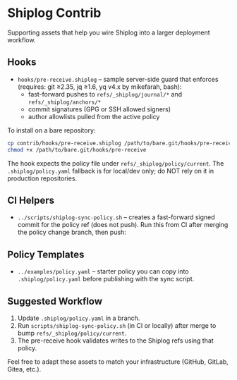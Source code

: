 # Shiplog Contrib

Supporting assets that help you wire Shiplog into a larger deployment workflow.

## Hooks

- `hooks/pre-receive.shiplog` – sample server-side guard that enforces (requires: git ≥2.35, jq ≥1.6, yq v4.x by mikefarah, bash):
  - fast-forward pushes to `refs/_shiplog/journal/*` and `refs/_shiplog/anchors/*`
  - commit signatures (GPG or SSH allowed signers)
  - author allowlists pulled from the active policy

To install on a bare repository:

```bash
cp contrib/hooks/pre-receive.shiplog /path/to/bare.git/hooks/pre-receive
chmod +x /path/to/bare.git/hooks/pre-receive
```

The hook expects the policy file under `refs/_shiplog/policy/current`. The `.shiplog/policy.yaml` fallback is for local/dev only; do NOT rely on it in production repositories.
## CI Helpers

- `../scripts/shiplog-sync-policy.sh` – creates a fast-forward signed commit for the policy ref (does not push). Run this from CI after merging the policy change branch, then push:

## Policy Templates

- `../examples/policy.yaml` – starter policy you can copy into `.shiplog/policy.yaml` before publishing with the sync script.

## Suggested Workflow

1. Update `.shiplog/policy.yaml` in a branch.
2. Run `scripts/shiplog-sync-policy.sh` (in CI or locally) after merge to bump `refs/_shiplog/policy/current`.
3. The pre-receive hook validates writes to the Shiplog refs using that policy.

Feel free to adapt these assets to match your infrastructure (GitHub, GitLab, Gitea, etc.).
